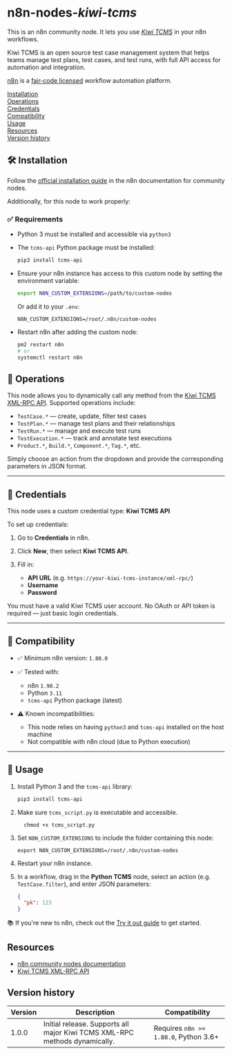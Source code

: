 # n8n-nodes-_kiwi-tcms_

This is an n8n community node. It lets you use _[Kiwi TCMS](https://kiwitcms.org/)_ in your n8n workflows.

Kiwi TCMS is an open source test case management system that helps teams manage test plans, test cases, and test runs, with full API access for automation and integration.

[n8n](https://n8n.io/) is a [fair-code licensed](https://docs.n8n.io/reference/license/) workflow automation platform.

[Installation](#installation)  
[Operations](#operations)  
[Credentials](#credentials)  <!-- delete if no auth needed -->  
[Compatibility](#compatibility)  
[Usage](#usage)  <!-- delete if not using this section -->  
[Resources](#resources)  
[Version history](#version-history)  <!-- delete if not using this section -->  

## 🛠 Installation

Follow the [official installation guide](https://docs.n8n.io/integrations/community-nodes/installation/) in the n8n documentation for community nodes.

Additionally, for this node to work properly:

### ✅ Requirements

* Python 3 must be installed and accessible via `python3`

* The `tcms-api` Python package must be installed:

  ```bash
  pip3 install tcms-api
  ```

* Ensure your n8n instance has access to this custom node by setting the environment variable:

  ```bash
  export N8N_CUSTOM_EXTENSIONS=/path/to/custom-nodes
  ```

  Or add it to your `.env`:

  ```
  N8N_CUSTOM_EXTENSIONS=/root/.n8n/custom-nodes
  ```

* Restart n8n after adding the custom node:

  ```bash
  pm2 restart n8n
  # or
  systemctl restart n8n
  ```


## 🧩 Operations

This node allows you to dynamically call any method from the [Kiwi TCMS XML-RPC API](https://kiwitcms.readthedocs.io/en/latest/modules/tcms.rpc.api.html). Supported operations include:

* `TestCase.*` — create, update, filter test cases
* `TestPlan.*` — manage test plans and their relationships
* `TestRun.*` — manage and execute test runs
* `TestExecution.*` — track and annotate test executions
* `Product.*`, `Build.*`, `Component.*`, `Tag.*`, etc.

Simply choose an action from the dropdown and provide the corresponding parameters in JSON format.

---

## 🔐 Credentials

This node uses a custom credential type: **Kiwi TCMS API**

To set up credentials:

1. Go to **Credentials** in n8n.
2. Click **New**, then select **Kiwi TCMS API**.
3. Fill in:

   * **API URL** (e.g. `https://your-kiwi-tcms-instance/xml-rpc/`)
   * **Username**
   * **Password**

You must have a valid Kiwi TCMS user account. No OAuth or API token is required — just basic login credentials.

---

## 🧪 Compatibility

* ✅ Minimum n8n version: `1.80.0`
* ✅ Tested with:

  * n8n `1.90.2`
  * Python `3.11`
  * `tcms-api` Python package (latest)
* ⚠️ Known incompatibilities:

  * This node relies on having `python3` and `tcms-api` installed on the host machine
  * Not compatible with n8n cloud (due to Python execution)

---

## 🚀 Usage

1. Install Python 3 and the `tcms-api` library:

   ```bash
   pip3 install tcms-api
   ```

2. Make sure `tcms_script.py` is executable and accessible.
   ```
	 chmod +x tcms_script.py
   ```

3. Set `N8N_CUSTOM_EXTENSIONS` to include the folder containing this node:

   ```
   export N8N_CUSTOM_EXTENSIONS=/root/.n8n/custom-nodes
   ```

4. Restart your n8n instance.

5. In a workflow, drag in the **Python TCMS** node, select an action (e.g. `TestCase.filter`), and enter JSON parameters:

   ```json
   {
     "pk": 123
   }
   ```

📚 If you're new to n8n, check out the [Try it out guide](https://docs.n8n.io/try-it-out/) to get started.


## Resources

* [n8n community nodes documentation](https://docs.n8n.io/integrations/community-nodes/)
* [Kiwi TCMS XML-RPC API](https://kiwitcms.readthedocs.io/en/latest/modules/tcms.rpc.api.html)

## Version history
| Version | Description                                                                                                                                            | Compatibility                         |
| ------- | ------------------------------------------------------------------------------------------------------------------------------------------------------ | ------------------------------------- |
| 1.0.0   | Initial release. Supports all major Kiwi TCMS XML-RPC methods dynamically.                                                                             | Requires `n8n >= 1.80.0`, Python 3.6+ |



